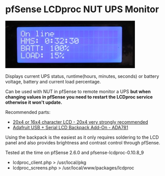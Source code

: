 # pfSense LCDproc NUT UPS Monitor

![LCD example](LCD_1.jpg)

Displays current UPS status, runtime(hours, minutes, seconds) or battery voltage, battery and current load percentage.

Can be used with NUT in pfSense to remote monitor a UPS **but when changing values in pfSense you need to restart the LCDproc service otherwise it won't update.**

Recommended parts: 
* [20x4 or 16x4 character LCD - 20x4 very strongly recommended](https://www.adafruit.com/product/198)
* [Adafruit USB + Serial LCD Backpack Add-On - ADA781](https://www.adafruit.com/product/781)

Using the backpack is the easiest as it only requires soldering to the LCD panel and also provides brightness and contrast control through pfSense.

Tested at the time on pfSense 2.6.0 and pfsense-lcdproc-0.10.8_9

* lcdproc_client.php > /usr/local/pkg
* lcdproc_screens.php > /usr/local/www/packages/lcdproc